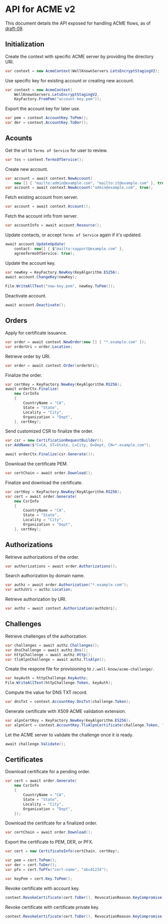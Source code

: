 
# API for ACME v2
 
This document details the API exposed for handling ACME flows, as of [draft-09][draft-09].
 
 
## Initialization
 
Create the context with specific ACME server by providing the directory URI.
 
```C#
var context = new AcmeContext(WellKnownServers.LetsEncryptStagingV2);
```
 
Use specific key for existing account or creating new account.
 
```C#
var context = new AcmeContext(
    WellKnownServers.LetsEncryptStagingV2,
    KeyFactory.FromPem("account-key.pem"));
```
 
Export the account key for later use.

```C#
var pem = context.AccountKey.ToPem();
var der = context.AccountKey.ToDer();
```

## Acounts
 
Get the url to `Terms of Service` for user to review.
 
```C#
var tos = context.TermsOfService();
```
 
Create new account.
 
```C#
var account = await context.NewAccount(
    new [] { "mailto:admin@example.com", "mailto:it@example.com" }, true);
var account = await context.NewAccount("admin@example.com", true);
```
 
Fetch existing account from server.
 
```C#
var account = await context.Account();
```
 
Fetch the account info from server.
 
```C#
var accountInfo = await account.Resource();
```
 
Update contacts, or accept `Terms of Service` again if it's updated.
 
```C#
await account.UpdateUpdate(
    contact: new[] { $"mailto:support@example.com" },
    agreeTermsOfService: true);
```
 
Update the account key.
 
```C#
var newKey = KeyFactory.NewKey(KeyAlgorithm.ES256);
await account.ChangeKey(newKey);
 
File.WriteAllText("new-key.pem", newKey.ToPem());
```
 
Deactivate account.
```C#
await account.Deactivate();
```
 
<!---
Navigate to related entities.
```C#
var orders = await account.Orders();
```
-->
 
## Orders
 
Apply for certificate issuance.
 
```C#
var order = await context.NewOrder(new [] { "*.example.com" });
var orderUri = order.Location;
```

Retrieve order by URI.
 
```C#
var order = await context.Order(orderUri);
```

Finalize the order.

```C#
var certKey = KeyFactory.NewKey(KeyAlgorithm.RS256);
await orderCtx.Finalize(
    new CsrInfo
    {
        CountryName = "CA",
        State = "State",
        Locality = "City",
        Organization = "Dept",
    }, certKey);
```

Send customized CSR to finalize the order.

```C#
var csr = new CertificationRequestBuilder();
csr.AddName($"C=CA, ST=State, L=City, O=Dept, CN=*.example.com");

await orderCtx.Finalize(csr.Generate());
```

Download the certificate PEM.

```C#
var certChain = await order.Download();
```

Finalize and download the certificate.

```C#
var certKey = KeyFactory.NewKey(KeyAlgorithm.RS256);
var cert = await order.Generate(
    new CsrInfo
    {
        CountryName = "CA",
        State = "State",
        Locality = "City",
        Organization = "Dept",
    }, certKey);
```
 
## Authorizations
 
Retrieve authorizations of the order.
 
```C#
var authorizations = await order.Authorizations();
```
 
Search authorization by domain name.
 
```C#
var authz = await order.Authorization("*.example.com");
var authzUri = authz.Location;
```

Retrieve authorization by URI.
 
```C#
var authz = await context.Authorization(authzUri);
```
 
## Challenges
 
Retrieve challenges of the authorzation. 
 
```C#
var challenges = await authz.Challenges();
var dnsChallenge = await authz.Dns();
var httpChallenge = await authz.Http();
var tlsAlpnChallenge = await authz.TlsAlpn();
```
 
Create the respone file for provisioning to `/.well-know/acme-challenge/`.
 
```C#
var keyAuth = httpChallenge.KeyAuthz;
File.WriteAllText(httpChallenge.Token, keyAuth);
```

Compute the value for DNS TXT record.

```C#
var dnsTxt = context.AccountKey.DnsTxt(challenge.Token);
```

Generate certificate with X509 ACME validation extension.

```C#
var alpnCertKey = KeyFactory.NewKey(KeyAlgorithm.ES256);
var alpnCert = context.AccountKey.TlsAlpnCertificate(challenge.Token, "www.my-domain.com", alpnCertKey);
```

Let the ACME server to validate the challenge once it is ready.

```C#
await challenge.Validate();
```

## Certificates

Download certificate for a pending order.

```C#
var cert = await order.Generate(
    new CsrInfo
    {
        CountryName = "CA",
        State = "State",
        Locality = "City",
        Organization = "Dept",
    });
```

Download the certifcate for a finalized order.

```C#
var certChain = await order.Download();
```

Export the certificate to PEM, DER, or PFX.

```C#
var cert = new CertificateInfo(certChain, certKey);

var pem = cert.ToPem();
var der = cert.ToDer();
var pfx = cert.ToPfx("cert-name", "abcd1234");

var keyPem = cert.Key.ToPem();
```

Revoke certificate with account key.

```C#
context.RevokeCertificate(cert.ToDer(), RevocationReason.KeyCompromise);
```

Revoke certificate with certificate private key.

```C#
context.RevokeCertificate(cert.ToDer(), RevocationReason.KeyCompromise, certKey);
```

<!---
## Not Implemented
* Account
  * External Account Binding
-->
 
[draft-09]: https://tools.ietf.org/html/draft-ietf-acme-acme-09
